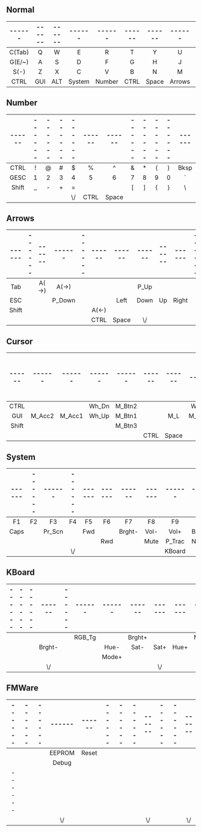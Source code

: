 ## Normal

|------|------|------|------|------|------|------|------|------|------|------|------|
|:----:|:----:|:----:|:----:|:----:|:----:|:----:|:----:|:----:|:----:|:----:|:----:|
|C(Tab)|   Q  |   W  |   E  |   R  |   T  |   Y  |   U  |   I  |   O  |   P  | Bksp |
|G(E/~)|   A  |   S  |   D  |   F  |   G  |   H  |   J  |   K  |   L  |   ;  |  "   |
| S(-) |   Z  |   X  |   C  |   V  |   B  |   N  |   M  |   ,  |   .  |   /  |SFTENT|
| CTRL | GUI  | ALT  |System|Number| CTRL |Space |Arrows|Cursor| ALT  | GUI  | CTRL |

## Number

|------|------|------|------|------|------|------|------|------|------|------|------|
|:----:|:----:|:----:|:----:|:----:|:----:|:----:|:----:|:----:|:----:|:----:|:----:|
| CTRL |   !  |   @  |   #  |   $  |   %  |   ^  |   &  |   *  |   (  |   )  | Bksp |
| GESC |   1  |   2  |   3  |   4  |   5  |   6  |   7  |   8  |   9  |   0  |  \`  |
| Shift|   _  |   -  |   +  |   =  |   |  |   [  |   ]  |   {  |   }  |   \  |SFTENT|
|      |      |      |      | \\/  | CTRL |Space |      |      |      |      |      |

## Arrows

|------|------|------|------|------|------|------|------|------|------|------|------|
|:----:|:----:|:----:|:----:|:----:|:----:|:----:|:----:|:----:|:----:|:----:|:----:|
| Tab  |      |A(->) |A(->) |      |      |      | P_Up |      |      |      | Bksp |
| ESC  |      |      |P_Down|      |      | Left | Down |  Up  |Right |      |      |
| Shift|      |      |      |      |A(<-) |      |      |      |      |      |SFTENT|
|      |      |      |      |      | CTRL |Space | \\/  |      |      |      |      |

## Cursor

|------|------|------|------|------|------|------|------|------|------|------|------|
|:----:|:----:|:----:|:----:|:----:|:----:|:----:|:----:|:----:|:----:|:----:|:----:|
| CTRL |      |      |Wh_Dn |M_Btn2|      |      |Wh_Dn |      |      |      | Bksp |
| GUI  |M_Acc2|M_Acc1|Wh_Up |M_Btn1|      | M_L  |M_Down| M_Up | M_R  |      |      |
| Shift|      |      |      |M_Btn3|      |      |      |      |      |      | ENT  |
|      |      |      |      |      | CTRL |Space |      | \\/  |      |      |      |

## System

|------|------|------|------|------|------|------|------|------|------|------|------|
|:----:|:----:|:----:|:----:|:----:|:----:|:----:|:----:|:----:|:----:|:----:|:----:|
|  F1  |  F2  |  F3  |  F4  |  F5  |  F6  |  F7  |  F8  |  F9  | F10  | F11  | F12  |
| Caps |      |Pr_Scn|      | Fwd  |      |Brght-| Vol- | Vol+ |Brght+|      |      |
|      |      |      |      |      | Rwd  |      | Mute |P_Trac|N_Trac|      | Play |
|      |      |      | \\/  |      |      |      |      |KBoard|      |      |      |

## KBoard

|------|------|------|------|------|------|------|------|------|------|------|------|
|:----:|:----:|:----:|:----:|:----:|:----:|:----:|:----:|:----:|:----:|:----:|:----:|
|      |      |      |      |      |RGB_Tg|      |Brght+|      |      |Mode- |      |
|      |      |      |Brght-|      |      | Hue- | Sat- | Sat+ | Hue+ |      |      |
|      |      |      |      |      |      |Mode+ |      |      |      |      |      |
|      |      |      | \\/  |      |      |      |      | \\/  |      |      |Flash |

## FMWare

|------|------|------|------|------|------|------|------|------|------|------|------|
|:----:|:----:|:----:|:----:|:----:|:----:|:----:|:----:|:----:|:----:|:----:|:----:|
|      |      |      |EEPROM|Reset |      |      |      |      |      |      |      |
|      |      |      |Debug |      |      |      |      |      |      |      |      |
|------|      |      |      |      |      |      |      |      |      |      |      |
|      |      |      | \\/  |      |      |      |      | \\/  |      |      | \\/  |
